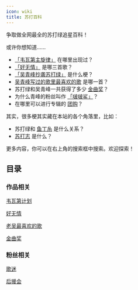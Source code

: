 ```yaml
---
icon: wiki
title: 苏打百科
---
```


争取做全网最全的苏打绿追星百科！

或许你想知道……

- [「韦瓦第主旋律」](works/vivaldi#「韦瓦第主旋律」) 在哪里出现过？
- [「好无情」](works/haowuqing) 是哪三首歌？
- [「吴青峰抄袭苏打绿」](works/haowuqing#「吴青峰抄袭苏打绿」) 是什么梗？
- [吴青峰写过的歌里最喜欢的歌](works/favorite#〈未了〉) 是哪一首？
- 苏打绿和吴青峰一共获得了多少 [金曲奖](works/GMA#总结)？
- 为什么青峰的粉丝叫作 [「啵啵鲨」](fans/fans#善心人士以及其他称呼)？
- 在哪里可以进行专辑的 [团购](fans/club)？

其实，很多梗其实藏在本站的各个角落里，比如：

- 苏打绿和 [鱼丁糸](/start/sodagreen/oaeen) 是什么关系？
- [苏打志](/resources/sodazine/) 是什么？

更多内容，你可以在右上角的搜索框中搜索。欢迎探索！

## 目录

### <FontIcon icon="album" /> 作品相关

[<FontIcon icon="four" /> 韦瓦第计划](works/vivaldi)

[<FontIcon icon="xinsui" /> 好无情](works/haowuqing)

[<FontIcon icon="favorite" /> 老吴最喜欢的歌](works/favorite)

[<FontIcon icon="award" /> 金曲奖](works/GMA)

### <FontIcon icon="fans" /> 粉丝相关

[<FontIcon icon="fans" /> 歌迷](fans/fans)

[<FontIcon icon="fans-club" /> 后援会](fans/club)
